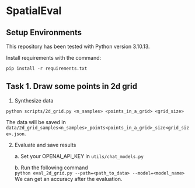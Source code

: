 # SpatialEval

## Setup Environments
This repository has been tested with Python version 3.10.13.

Install requirements with the command:
```
pip install -r requirements.txt
```

## Task 1. Draw some points in 2d grid

1. Synthesize data
```
python scripts/2d_grid.py <n_samples> <points_in_a_grid> <grid_size>
```
The data will be saved in `data/2d_grid_samples<n_samples>_points<points_in_a_grid>_size<grid_size>.json`.

2. Evaluate and save results  

    a. Set your OPENAI_API_KEY in `utils/chat_models.py`  

    b. Run the following command  
        ```
        python eval_2d_grid.py --path=<path_to_data> --model=<model_name>
        ```
        We can get an accuracy after the evaluation.